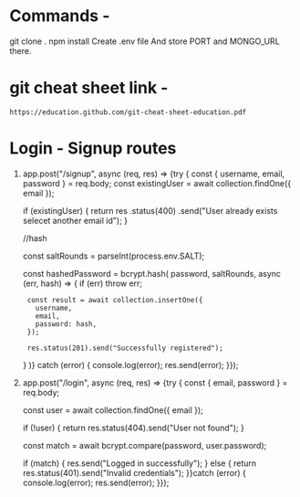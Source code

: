 # Commands - 
  git clone <url> .
  npm install
  Create .env file And store PORT and MONGO_URL there.






# git cheat sheet link - 
    https://education.github.com/git-cheat-sheet-education.pdf

# Login - Signup routes

1) app.post("/signup", async (req, res) => {try {
    const { username, email, password } = req.body;
    const existingUser = await collection.findOne({ email });

    if (existingUser) {
      return res
        .status(400)
        .send("User already exists selecet another email id");
    }

    //hash

    const saltRounds = parseInt(process.env.SALT);

    const hashedPassword = bcrypt.hash(
      password,
      saltRounds,
      async (err, hash) => {
        if (err) throw err;

        const result = await collection.insertOne({
          username,
          email,
          password: hash,
        });

        res.status(201).send("Successfully registered");
      }
    )} catch (error) {
    console.log(error);
    res.send(error);
  }});

2) app.post("/login", async (req, res) => {try {
    const { email, password } = req.body;

    const user = await collection.findOne({ email });

    if (!user) {
      return res.status(404).send("User not found");
    }

    const match = await bcrypt.compare(password, user.password);

    if (match) {
      res.send("Logged in successfully");
    } else {
      return res.status(401).send("Invalid credentials");
    }}catch (error) {
    console.log(error);
    res.send(error);
  }});
  
